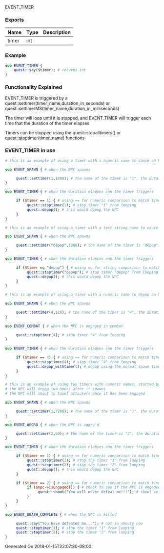 EVENT_TIMER
### Exports
**Name**|**Type**|**Description**
:-----|:-----|:-----
timer|int|
### Example
```perl
sub EVENT_TIMER {
	quest::say($timer); # returns int
}
```

### Functionality Explained

EVENT_TIMER is triggered by a quest::settimer(timer_name,duration_in_seconds) or quest::settimerMS(timer_name,duration_in_milliseconds)

The timer will loop until it is stopped, and EVENT_TIMER will trigger each time that the duration of the timer elapses

Timers can be stopped using the quest::stopalltimers() or quest::stoptimer(timer_name) functions

### EVENT_TIMER in use

```perl
# this is an example of using a timer with a numeric name to cause an NPC to depop 30 minutes after it spawns

sub EVENT_SPAWN { # when the NPC spawns

     quest::settimer(1,1800); # the name of the timer is "1", the duration is 1,800 seconds (30 minutes)
}

sub EVENT_TIMER { # when the duration elapses and the timer triggers

     if ($timer == 1) { # using == for numeric comparison to match timer "1"
          quest::stoptimer(1); # stop timer "1" from looping
          quest::depop(); # this would depop the NPC
     }
}
```

```perl
# this is an example of using a timer with a text string name to cause an NPC to depop 30 minutes after it spawns

sub EVENT_SPAWN { # when the NPC spawns

     quest::settimer("depop",1800); # the name of the timer is "depop", the duration is 1,800 seconds (30 minutes)
}

sub EVENT_TIMER { # when the duration elapses and the timer triggers

     if ($timer eq "depop") { # using eq for string comparison to match timer "depop"
          quest::stoptimer("depop"); # stop timer "depop" from looping
          quest::depop(); # this would depop the NPC
     }
}
```


```perl
# this is an example of using a timer with a numeric name to depop an NPC if it is not engaged in combat within two minutes of spawning

sub EVENT_SPAWN { # when the NPC spawns

     quest::settimer(4,120); # the name of the timer is "4", the duration is 120 seconds (2 minutes)
}
	
sub EVENT_COMBAT { # when the NPC is engaged in combat

     quest::stoptimer(4); # stop timer "4" from looping
}
	
sub EVENT_TIMER { # when the duration elapses and the timer triggers

     if ($timer == 4) { # using == for numeric comparison to match timer "4"
          quest::stoptimer(4); # stop timer "4" from looping
          quest::depop_withtimer(); # depop using the normal spawn timer
     }
}
```


```perl
# this is an example of using two timers with numeric names, started by separate events
# the NPC will depop two hours after it spawns
# the NPC will shout to taunt attackers once it has been engaged

sub EVENT_SPAWN { # when the NPC spawns

     quest::settimer(1,7200); # the name of the timer is "1", the duration is 7,200 seconds (2 hours)
}

sub EVENT_AGGRO { # when the NPC is aggro'd

     quest::settimer(2,60); # the name of the timer is "2", the duration is 60 seconds (1 minute)
}

sub EVENT_TIMER { # when the duration elapses and the timer triggers

     if ($timer == 1) { # using == for numeric comparison to match timer "1"
          quest::stoptimer(1); # stop the timer "1" from looping
          quest::stoptimer(2); # stop the timer "2" from looping
          quest::depop(); # this would depop the NPC
     }

     if ($timer == 2) { # using == for numeric comparison to match timer "2"
          if ($npc->IsEngaged()) { # check to see if the NPC is engaged
               quest::shout("You will never defeat me!!!"); # shout so that the whole zone hears you
          }
     }
}

sub EVENT_DEATH_COMPLETE { # when the NPC is killed

     quest::say("You have defeated me..."); # not so shouty now
     quest::stoptimer(1); # stop the timer "1" from looping
     quest::stoptimer(2); # stop the timer "2" from looping
}
```

Generated On 2018-01-15T22:07:30-08:00